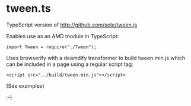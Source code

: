 # tween.ts

TypeScript version of http://github.com/sole/tween.js

Enables use as an AMD module in TypeScript:

`import Tween = require("./Tween");`

Uses browserify with a deamdify transformer to build tween.min.js which can be included in a page using a regular script tag:

`<script src="../build/tween.min.js"></script>`

(See examples)

:-)